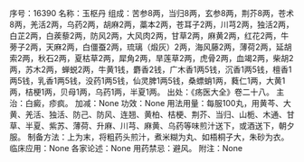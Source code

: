 序号：16390
名称：玉枢丹
组成：苦参8两，当归8两，玄参8两，荆芥8两，苍术8两，羌活2两，乌药2两，胡麻2两，藁本2两，苍耳子2两，川芎2两，独活2两，白芷2两，白蒺藜2两，防风2两，大风肉2两，甘草2两，麻黄2两，红花2两，牛蒡子2两，天麻2两，白僵蚕2两，琉璃（煅灰）2两，海风藤2两，薄荷2两，延胡索2两，秋石2两，夏枯草2两，犀角2两，旱莲草2两，虎骨2两，血竭2两，柴胡2两，苏木2两，蝉蜕2两，牛黄1钱，麝香2钱，广木香1两5钱，沉香1两5钱，檀香1两5钱，乳香1两5钱，没药1两5钱，仙灵脾1两5钱，桑螵蛸1两，蕤仁1两，大黄1两，桔梗1两，贝母1两，乌药1两，半夏1两。
出处：《疡医大全》卷二十八。
主治：白癜，疹疯。
加减：None
功效：None
用法用量：每服100丸，用黄芩、大黄、羌活、独活、防己、防风、连翘、黄柏、桔梗、荆芥、当归、山栀、木通、甘草、半夏、紫苏、薄荷、升麻、川芎、麻黄、乌药等味煎汁送下，或酒送下，朝夕服。
制备方法：上为末，将粗药头煎汁，煮米糊为丸、如梧桐子大，朱砂为衣。
临床应用：None
各家论述：None
用药禁忌：避风。
附注：None

